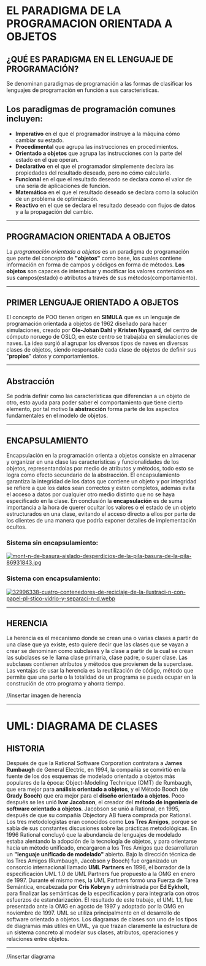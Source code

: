 # EL PARADIGMA DE LA PROGRAMACION ORIENTADA A OBJETOS
## **¿QUÉ ES PARADIGMA EN EL LENGUAJE DE PROGRAMACIÓN?**
Se denominan paradigmas de programación a las formas de clasificar los lenguajes de programación en función a sus caracteristicas.

## **Los paradigmas de programación comunes incluyen:**
* **Imperativo** en el que el programador instruye a la máquina cómo cambiar su estado. 
* **Procedimental** que agrupa las instrucciones en procedimientos.
* **Orientado a objetos** que agrupa las instrucciones con la parte del estado en el que operan.
* **Declarativo** en el que el programador simplemente declara las propiedades del resultado deseado, pero no cómo calcularlo.
* **Funcional** en el que el resultado deseado se declara como el valor de una seria de aplicaciones de función.
* **Matemático** en el que el resultado deseado se declara como la solución de un problema de optimización.
* **Reactivo** en el que se declara el resultado deseado con flujos de datos y a la propagación del cambio.
----

## **PROGRAMACION ORIENTADA A OBJETOS**
La _programación orientada a objetos_ es un paradigma de programación que parte del concepto de **"objetos"** como base, los cuales contiene información en forma de campos y códigos en forma de métodos.
**Los objetos** son capaces de interactuar y modificar los valores contenidos en sus campos(estado) o atributos a través de sus métodos(comportamiento).

----

## **PRIMER LENGUAJE ORIENTADO A OBJETOS**
El concepto de POO tienen origen en **SIMULA** que es un lenguaje de programación orientada a objetos de 1962 diseñado para hacer simulaciones, creado por **Ole-Johan Dahl** y **Kristen Nygaard**, del centro de cómputo noruego de OSLO, en este centro se trabajaba en simulaciones de naves. La idea surgió al agrupar los diversos tipos de naves en diversas clases de objetos, siendo responsable cada clase de objetos de definir sus "**propios**" datos y comportamientos.

----

## **Abstracción**
Se podría definir como las características que diferencian a un objeto de otro, esto ayuda para poder saber el comportamiento que tiene cierto elemento, por tal motivo la **abstracción** forma parte de los aspectos fundamentales en el modelo de objetos.

----

## **ENCAPSULAMIENTO**
Encapsulación en la programación orienta a objetos consiste en almacenar y organizar en una clase las características y funcionalidades de los objetos, representandolas por medio de atributos y métodos, todo esto se logra como efecto secundario de la abstracción. El encapsulamiento garantiza la integridad de los datos que contiene un objeto y por integridad se refiere a que los datos sean correctos y esten completos, ademas evita el acceso a datos por cualquier otro medio distinto que no se haya especificado en la clase. En conclusión la **encapsulación** es de suma importancia a la hora de querer ocultar los valores o el estado de un objeto estructurados en una clase, evitando el acceso directo a ellos por parte de los clientes de una manera que podría exponer detalles de implementación ocultos.

### Sistema sin encapsulamiento:
[![mont-n-de-basura-aislado-desperdicios-de-la-pila-basura-de-la-pila-86931843.jpg](https://i.postimg.cc/g2WFjBLn/mont-n-de-basura-aislado-desperdicios-de-la-pila-basura-de-la-pila-86931843.jpg)](https://postimg.cc/7fmQQ9Vk)

### Sistema con encapsulamiento:
[![32996338-cuatro-contenedores-de-reciclaje-de-la-ilustraci-n-con-papel-pl-stico-vidrio-y-separaci-n-d.webp](https://i.postimg.cc/pdmZHPV8/32996338-cuatro-contenedores-de-reciclaje-de-la-ilustraci-n-con-papel-pl-stico-vidrio-y-separaci-n-d.webp)](https://postimg.cc/PLkZbswr)

----

## **HERENCIA**
La herencia es el mecanismo donde se crean una o varias clases a partir de una clase que ya existe, esto quiere decir que las clases que se vayan a crear se denominan como subclases y la clase a partir de la cual se crean las subclases se le llama clase primaria, clase padre, o super clase.
Las subclases contienen atributos y métodos que provienen de la superclase.
Las ventajas de usar la herencia es la reutilización de código, método que permite que una parte o la totalidad de un programa se pueda ocupar en la construción de otro programa y ahorra tiempo.

//insertar imagen de herencia

----

# UML: DIAGRAMA DE CLASES
## **HISTORIA**
Después de que la Rational Software Corporation contratara a **James Rumbaugh** de General Electric, en 1994, la compañía se convirtió en la fuente de los dos esquemas de modelado orientado a objetos más populares de la época: Object-Modeling Technique (OMT) de Rumbaugh, que era mejor para **análisis orientado a objetos**, y el Método Booch (de **Grady Booch**) que era mejor para el **diseño orientado a objetos**. Poco después se les unió **Ivar Jacobson**, el creador del **método de ingeniería de software orientado a objetos**. Jacobson se unió a Rational, en 1995, después de que su compañía Objectory AB fuera comprada por Rational. Los tres metodologistas eran conocidos como **Los Tres Amigos**, porque se sabía de sus constantes discusiones sobre las prácticas metodológicas.
En 1996 Rational concluyó que la abundancia de lenguajes de modelado estaba alentando la adopción de la tecnología de objetos, y para orientarse hacia un método unificado, encargaron a los Tres Amigos que desarrollaran un **"lenguaje unificado de modelado"** abierto.
Bajo la dirección técnica de los Tres Amigos (Rumbaugh, Jacobson y Booch) fue organizado un consorcio internacional llamado **UML Partners** en 1996, el borrador de la especificación UML 1.0 de UML Partners fue propuesto a la OMG en enero de 1997. Durante el mismo mes, la UML Partners formó una Fuerza de Tarea Semántica, encabezada por **Cris Kobryn** y administrada por **Ed Eykholt**, para finalizar las semánticas de la especificación y para integrarla con otros esfuerzos de estandarización. El resultado de este trabajo, el UML 1.1, fue presentado ante la OMG en agosto de 1997 y adoptado por la OMG en noviembre de 1997.
UML se utiliza principalmente en el desarrollo de software orientado a objetos. Los diagramas de clases son uno de los tipos de diagramas más útiles en UML, ya que trazan claramente la estructura de un sistema concreto al modelar sus clases, atributos, operaciones y relaciones entre objetos.

----

//insertar diagrama